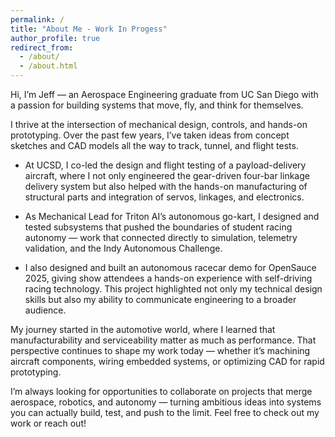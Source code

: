 ```yaml
---
permalink: /
title: "About Me - Work In Progess"
author_profile: true
redirect_from: 
  - /about/
  - /about.html
---
```


Hi, I’m Jeff — an Aerospace Engineering graduate from UC San Diego with a passion for building systems that move, fly, and think for themselves.

I thrive at the intersection of mechanical design, controls, and hands-on prototyping. Over the past few years, I’ve taken ideas from concept sketches and CAD models all the way to track, tunnel, and flight tests.

- At UCSD, I co-led the design and flight testing of a payload-delivery aircraft, where I not only engineered the gear-driven four-bar linkage delivery system but also helped with the hands-on manufacturing of structural parts and integration of servos, linkages, and electronics.

- As Mechanical Lead for Triton AI’s autonomous go-kart, I designed and tested subsystems that pushed the boundaries of student racing autonomy — work that connected directly to simulation, telemetry validation, and the Indy Autonomous Challenge.

- I also designed and built an autonomous racecar demo for OpenSauce 2025, giving show attendees a hands-on experience with self-driving racing technology. This project highlighted not only my technical design skills but also my ability to communicate engineering to a broader audience.

My journey started in the automotive world, where I learned that manufacturability and serviceability matter as much as performance. That perspective continues to shape my work today — whether it’s machining aircraft components, wiring embedded systems, or optimizing CAD for rapid prototyping.

I’m always looking for opportunities to collaborate on projects that merge aerospace, robotics, and autonomy — turning ambitious ideas into systems you can actually build, test, and push to the limit. Feel free to check out my work or reach out!